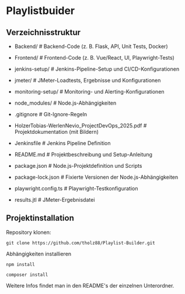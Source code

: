 # Playlistbuider

## Verzeichnisstruktur
- Backend/ # Backend-Code (z. B. Flask, API, Unit Tests, Docker)
- Frontend/ # Frontend-Code (z. B. Vue/React, UI, Playwright-Tests)
- jenkins-setup/ # Jenkins-Pipeline-Setup und CI/CD-Konfigurationen
- jmeter/ # JMeter-Loadtests, Ergebnisse und Konfigurationen
- monitoring-setup/ # Monitoring- und Alerting-Konfigurationen
- node_modules/ # Node.js-Abhängigkeiten

- .gitignore # Git-Ignore-Regeln
- HolzerTobias-WerlenNevio_ProjectDevOps_2025.pdf # Projektdokumentation (mit Bildern)
- Jenkinsfile # Jenkins Pipeline Definition
- README.md # Projektbeschreibung und Setup-Anleitung
- package.json # Node.js-Projektdefinition und Scripts
- package-lock.json # Fixierte Versionen der Node.js-Abhängigkeiten
- playwright.config.ts # Playwright-Testkonfiguration
- results.jtl # JMeter-Ergebnisdatei

## Projektinstallation
Repository klonen:
```shell
git clone https://github.com/tholz88/Playlist-Builder.git
```
Abhängigkeiten installieren
```shell
npm install
```
```shell
composer install
```

Weitere Infos findet man in den README's der einzelnen Unterordner.



